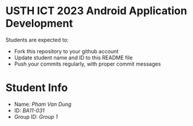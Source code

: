 USTH ICT 2023 Android Application Development
=====================================================

Students are expected to:

* Fork this repository to your github account
* Update student name and ID to this README file
* Push your commits regularly, with proper commit messages

Student Info
=======================

* Name: *Pham Van Dung*
* ID: *BA11-031*
* Group ID: *Group 1*

